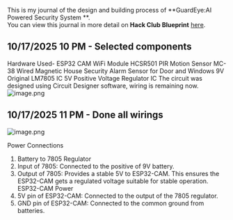 <!--
  ===================    !!READ THIS NOTICE!!   ====================
  DO NOT edit this file manually. Your changes WILL BE OVERWRITTEN!
  This journal is auto generated and updated by Hack Club Blueprint.
  To edit this file, please edit your journal entries on Blueprint.
  ==================================================================
-->

This is my journal of the design and building process of **GuardEye:AI Powered Security System **.  
You can view this journal in more detail on **Hack Club Blueprint** [here](https://blueprint.hackclub.com/projects/567).


## 10/17/2025 10 PM - Selected components   

Hardware Used- 
ESP32 CAM WiFi Module
HCSR501 PIR Motion Sensor
MC-38 Wired Magnetic House Security Alarm Sensor for Door and Windows
9V Original 
LM7805 IC 5V Positive Voltage Regulator IC
The circuit was designed using Circuit Designer software, wiring is remaining now.
![image.png](https://blueprint.hackclub.com/user-attachments/blobs/proxy/eyJfcmFpbHMiOnsiZGF0YSI6MjY4MSwicHVyIjoiYmxvYl9pZCJ9fQ==--afe6da192b8184eaf0d72eccb693065623b2a8c8/image.png)

  

## 10/17/2025 11 PM - Done all wirings   

![image.png](https://blueprint.hackclub.com/user-attachments/blobs/proxy/eyJfcmFpbHMiOnsiZGF0YSI6MjY5MSwicHVyIjoiYmxvYl9pZCJ9fQ==--7e8b8fa773b2069841aee1b2588642f7442a0c31/image.png)

Power Connections
1) Battery to 7805 Regulator
2) Input of 7805: Connected to the positive of 9V battery.
3) Output of 7805: Provides a stable 5V to ESP32-CAM.
This ensures the ESP32-CAM gets a regulated voltage suitable for stable operation.
ESP32-CAM Power
4) 5V pin of ESP32-CAM: Connected to the output of the 7805 regulator.
5) GND pin of ESP32-CAM: Connected to the common ground from batteries.  

